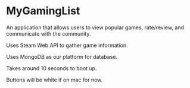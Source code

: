 # MyGamingList

An application that allows users to view popular games, rate/review, and communicate with the community.

Uses Steam Web API to gather game information.

Uses MongoDB as our platform for database.

Takes around 10 seconds to boot up.

Buttons will be white if on mac for now.
